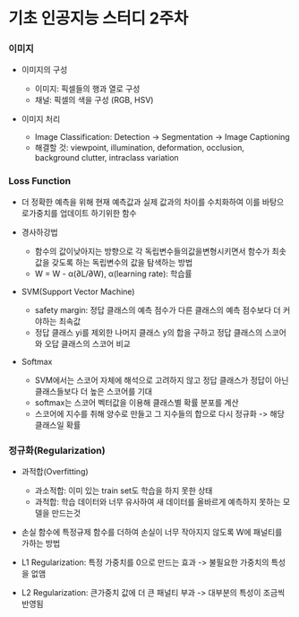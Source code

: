 # 기초 인공지능 스터디 2주차

### 이미지
- 이미지의 구성
    + 이미지: 픽셀들의 행과 열로 구성
    + 채널: 픽셀의 색을 구성 (RGB,  HSV)

- 이미지 처리
    + Image Classification: Detection -> Segmentation -> Image Captioning
    + 해결할 것: viewpoint, illumination, deformation, occlusion, background clutter, intraclass variation

### Loss Function
- 더 정확한 예측을 위해 현재 예측값과 실제 값과의  차이를 수치화하여 이를 바탕으로가중치를 업데이트 하기위한 함수

- 경사하강법
    + 함수의 값이낮아지는 방향으로 각 독립변수들의값을변형시키면서 함수가 최솟값을 갖도록 하는 독립변수의 값을 탐색하는 방법
    + W = W - α(∂L/∂W), α(learning rate): 학습률

- SVM(Support Vector Machine)
    + safety margin: 정답 클래스의 예측 점수가 다른 클래스의 예측 점수보다 더 커야하는 최속값
    + 정답 클래스 yi를 제외한 나머지 클래스 y의 합을 구하고 정답 클래스의 스코어와 오답 클래스의 스코어 비교

- Softmax
    + SVM에서는 스코어 자체에 해석으로 고려하지 않고 정답 클래스가 정답이 아닌 클래스들보다 더 높은 스코어를 기대
    + softmax는 스코어 벡터값을 이용해 클래스별 확률 분포를 계산
    + 스코어에 지수를 취해 양수로 만들고 그 지수들의 합으로 다시 정규화 -> 해당 클래스일 확률

### 정규화(Regularization)
- 과적합(Overfitting)
    + 과소적합: 이미 있는 train  set도 학습을 하지 못한 상태
    + 과적합: 학습 데이터와 너무 유사하여 새 데이터를 올바르게 예측하지 못하는 모델을 만드는것

- 손실 함수에 특정규제 함수를 더하여  손실이 너무 작아지지 않도록 W에 패널티를 가하는 방법

- L1 Regularization: 특정 가중치를 0으로 만드는 효과 -> 불필요한 가중치의 특성을 없앰

- L2 Regularization: 큰가중치 값에 더 큰 패널티 부과 -> 대부분의 특성이 조금씩 반영됨

